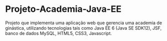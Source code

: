 # Projeto-Academia-Java-EE
Projeto que implementa uma aplicação web que gerencia uma academia de ginástica, utilizando tecnologias tais como Java EE 6 (Java SE SDK12), JSF, banco de dados MySQL, HTML5, CSS3, Javascript.
